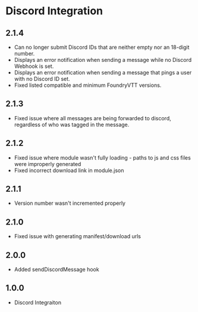 # Discord Integration

##  2.1.4
- Can no longer submit Discord IDs that are neither empty nor an 18-digit number.
- Displays an error notification when sending a message while no Discord Webhook is set.
- Displays an error notification when sending a message that pings a user with no Discord ID set.
- Fixed listed compatible and minimum FoundryVTT versions.
##  2.1.3
- Fixed issue where all messages are being forwarded to discord, regardless of who was tagged in the message.
##  2.1.2
- Fixed issue where module wasn't fully loading - paths to js and css files were improperly generated
- Fixed incorrect download link in module.json
##  2.1.1
- Version number wasn't incremented properly
##  2.1.0
- Fixed issue with generating manifest/download urls
##  2.0.0
- Added sendDiscordMessage hook
##  1.0.0
- Discord Integraiton

